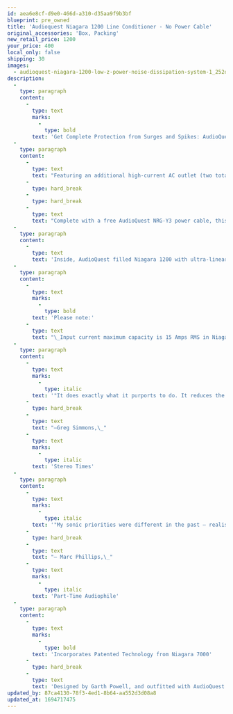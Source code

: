 ```yaml
---
id: aea6e8cf-d9e0-466d-a310-d35aa9f9b3bf
blueprint: pre_owned
title: 'Audioquest Niagara 1200 Line Conditioner - No Power Cable'
original_accessories: 'Box, Packing'
new_retail_price: 1200
your_price: 400
local_only: false
shipping: 30
images:
  - audioquest-niagara-1200-low-z-power-noise-dissipation-system-1_252d68f7-e8c0-4e55-96ab-2b7604f93ede_1000x1000.webp
description:
  -
    type: paragraph
    content:
      -
        type: text
        marks:
          -
            type: bold
        text: 'Get Complete Protection from Surges and Spikes: AudioQuest Niagara 1200 Power Conditioner. Unit is in excellent physical and functional condition with original box and packing. Unit sells as new for $1,200.00'
  -
    type: paragraph
    content:
      -
        type: text
        text: "Featuring an additional high-current AC outlet (two total), comprehensive surge-protection abilities, and a substantial 15-pound weight to complement its textured bright finish, the AudioQuest Niagara 1200 Low-Z Power Noise-Dissipation System can sit on a shelf or rack – just like a component – with all of the cables running in and out from the back. And it can also be used vertically or on its side, in case you need to wedge it between furniture and a wall.\_Most importantly, Niagara 1200 remains an overachieving power conditioner that gives you a proper power solution for a bit less of a jolt to the pocket book."
      -
        type: hard_break
      -
        type: hard_break
      -
        type: text
        text: "Complete with a free AudioQuest NRG-Y3 power cable, this seven-outlet power solution is designed with\_two ultra-high-current outlets for your amplifier and subwoofer, mono amp, or powered speakers. Five ultra-linear, low-noise outlets handle all your source electronics. Niagara 1200 offers complete protection from surges and spikes, so you can sleep peacefully through the worst electrical storms or power interruptions knowing your system is in good hands. Plus,\_Niagara 1200 protects itself – no damage, no down time.\_Set it and forget it."
  -
    type: paragraph
    content:
      -
        type: text
        text: 'Inside, AudioQuest filled Niagara 1200 with ultra-linear AC RF filtering capacitors, two banks of direction-controlled ground-noise dissipation, and low-impedance AC inlet and outlet contact with hanging-silver plating over high-purity beryllium copper for superior noise dissipation. In addition to providing enhanced linearity and clearer detail from your music, it offers over-voltage shutdown and more than 18 octaves of AC differential filtering with linear response. And it remains manageable in even small rooms. The rather slim (19.35" W x 3.55" H x 7.50" D) form factor gives you tremendous convenience. And complete reassurance.'
  -
    type: paragraph
    content:
      -
        type: text
        marks:
          -
            type: bold
        text: 'Please note:'
      -
        type: text
        text: "\_Input current maximum capacity is 15 Amps RMS in Niagara 1200."
  -
    type: paragraph
    content:
      -
        type: text
        marks:
          -
            type: italic
        text: '"It does exactly what it purports to do. It reduces the deleterious effects of untreated power, and it does so at a reasonable price. I like what it does for the sound of my system, clearing away electronic schmutz I didn''t know was there to allow more of the original signal to be transmitted cleanly."'
      -
        type: hard_break
      -
        type: text
        text: "—Greg Simmons,\_"
      -
        type: text
        marks:
          -
            type: italic
        text: 'Stereo Times'
  -
    type: paragraph
    content:
      -
        type: text
        marks:
          -
            type: italic
        text: '"My sonic priorities were different in the past – realistic midrange, warmth, unlimited soundstages – but now I realize that silence is more important than any of that. Noise suppression is vital to the enjoyment of music – nothing else matters if you don''t get this right first."'
      -
        type: hard_break
      -
        type: text
        text: "– Marc Phillips,\_"
      -
        type: text
        marks:
          -
            type: italic
        text: 'Part-Time Audiophile'
  -
    type: paragraph
    content:
      -
        type: text
        marks:
          -
            type: bold
        text: 'Incorporates Patented Technology from Niagara 7000'
      -
        type: hard_break
      -
        type: text
        text: 'Designed by Garth Powell, and outfitted with AudioQuest''s Ground-Noise Dissipation System and Ultra-Linear Noise-Dissipation Technology, Niagara 1200 embodies the very same design philosophy and incorporates the same patented technology found in its larger and much more expensive sibling, Niagara 7000. Much like the later, Niagara 1200 uses ultra-low-resistance solid-core wiring optimized for low-noise directionality; capacitor forming technologies that vastly improve linearity and minimize distortion; and low-impedance AC inlet and outlet contacts with heavy silver plating over high-purity beryllium copper for superior noise dissipation. Similarly, Niagara 1200 features AudioQuest''s non-sacrificial surge protection (to withstand multiple AC surges and spikes up to 6000V), Zero Ground-Contamination Technology, and over-voltage shutdown to ensure that your A/V systems are thoroughly protected from AC surges and spikes.'
updated_by: 87ca4130-78f3-4ed1-8b64-aa552d3d08a8
updated_at: 1694717475
---
```


